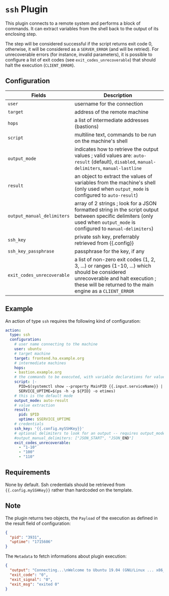 # `ssh` Plugin

This plugin connects to a remote system and performs a block of commands. It can extract variables from the shell back to the output of its enclosing step.

The step will be considered successful if the script returns exit code 0, otherwise, it will be considered as a `SERVER_ERROR` (and will be retried). For unrecoverable errors (for instance, invalid parameters), it is possible to configure a list of exit codes (see `exit_codes_unrecoverable`) that should halt the execution (`CLIENT_ERROR`).

## Configuration

|Fields|Description
|---|---
| `user` | username for the connection
| `target` | address of the remote machine
| `hops` | a list of intermediate addresses (bastions)
| `script` | multiline text, commands to be run on the machine's shell
| `output_mode` | indicates how to retrieve the output values ; valid values are: `auto-result` (default), `disabled`, `manual-delimiters`, `manual-lastline`
| `result` | an object to extract the values of variables from the machine's shell (only used when `output_mode` is configured to `auto-result`)
| `output_manual_delimiters` | array of 2 strings ; look for a JSON formatted string in the script output between specific delimiters (only used when `output_mode` is configured to `manual-delimiters`)
| `ssh_key` | private ssh key, preferrably retrieved from {{.config}}
| `ssh_key_passphrase` | passphrase for the key, if any
| `exit_codes_unrecoverable` | a list of non-zero exit codes (1, 2, 3, ...) or ranges (1-10, ...) which should be considered unrecoverable and halt execution ; these will be returned to the main engine as a `CLIENT_ERROR`

## Example

An action of type `ssh` requires the following kind of configuration:

```yaml
action:
  type: ssh
  configuration:
    # user name connecting to the machine
    user: ubuntu
    # target machine
    target: frontend.ha.example.org
    # intermediate machines
    hops:
    - bastion.example.org
    # the commands to be executed, with variable declarations for value extraction
    script: |-
      PID=$(systemctl show --property MainPID {{.input.serviceName}} | cut -d= -f2)
      SERVICE_UPTIME=$(ps -h -p ${PID} -o etimes)
    # this is the default mode
    output_mode: auto-result
    # value extraction
    result:
      pid: $PID
      uptime: $SERVICE_UPTIME
    # credentials
    ssh_key: '{{.config.mySSHKey}}'
    # optional delimiters to look for an output -- requires output_mode set to manual-delimiters
    #output_manual_delimiters: ["JSON_START", "JSON_END"]
    exit_codes_unrecoverable:
      - "1-10"
      - "100"
      - "110"
```

## Requirements

None by default. Ssh credentials should be retrieved from `{{.config.mySSHKey}}` rather than hardcoded on the template.

## Note

The plugin returns two objects, the `Payload` of the execution as defined in the result field of configuration:

```json
{
  "pid": "3931",
  "uptime": "1715606"
}
```

The `Metadata` to fetch informations about plugin execution:

```json
{
  "output": "Connecting...\nWelcome to Ubuntu 19.04 (GNU/Linux ... x86_64)\n[...]\n{\"pid\":\"3931\",\"service_name\":\"nginx\",\"service_uptime\":\"1715606\"}",
  "exit_code": "0",
  "exit_signal": "0",
  "exit_msg": "exited 0"
}
```
